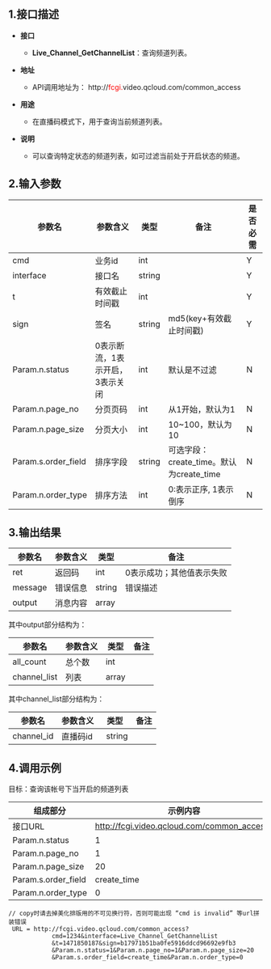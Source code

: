 ﻿
## 1.接口描述

- **接口**
  - **Live_Channel_GetChannelList**：查询频道列表。

- **地址**
  - API调用地址为： http://<font color='red'>fcgi.</font>video.qcloud.com/common_access

- **用途**
  - 在直播码模式下，用于查询当前频道列表。

- **说明**
  - 可以查询特定状态的频道列表，如可过滤当前处于开启状态的频道。

## 2.输入参数

| 参数名 | 参数含义 | 类型 | 备注 | 是否必需 |
|---------|---------|---------|---------|---------|
|cmd|业务id|int||Y|
|interface|接口名 |string | |Y|
|t|有效截止时间戳|int||Y|
|sign|签名|string|md5(key+有效截止时间戳)|Y|
| Param.n.status | 0表示断流，1表示开启，3表示关闭   | int  | 默认是不过滤 |  N   | 
|Param.n.page_no| 分页页码   | int |  从1开始，默认为1  |  N   | 
| Param.n.page_size | 分页大小 | int  | 10~100，默认为10 |  N | 
| Param.s.order_field|排序字段| string |可选字段：create_time。默认为create_time | N | 
| Param.n.order_type |排序方法 | int |0:表示正序, 1表示倒序 | N|


## 3.输出结果
| 参数名 | 参数含义 | 类型 | 备注            |
|---------|---------|---------|-----------|
| ret      | 返回码 |   int  |  0表示成功；其他值表示失败|
| message | 错误信息 |   string  |  错误描述|
|output|消息内容|  array  |     | | 

其中output部分结构为：

| 参数名 | 参数含义 | 类型|备注|
|---------|---------|---------|---------|
| all_count| 总个数 |int |      |WU      |
|channel_list|列表|array|   |        |


其中channel_list部分结构为：

|参数名|参数含义|类型|备注|
|---------|---------|---------|---------|
|channel_id|直播码id|    string |        |   |


 
## 4.调用示例
目标：查询该帐号下当开启的频道列表

| 组成部分 |   示例内容           |
|-------------|------------------|
|接口URL| http://fcgi.video.qcloud.com/common_access?|
|Param.n.status      | 1 |
|Param.n.page_no       | 1 |
|Param.n.page_size | 20|
|Param.s.order_field | create_time |
|Param.n.order_type |0 |


```
// copy时请去掉美化排版用的不可见换行符，否则可能出现 “cmd is invalid” 等url拼装错误
 URL = http://fcgi.video.qcloud.com/common_access?
			cmd=1234&interface=Live_Channel_GetChannelList
			&t=1471850187&sign=b17971b51ba0fe5916ddcd96692e9fb3
			&Param.n.status=1&Param.n.page_no=1&Param.n.page_size=20
			&Param.s.order_field=create_time&Param.n.order_type=0
```


